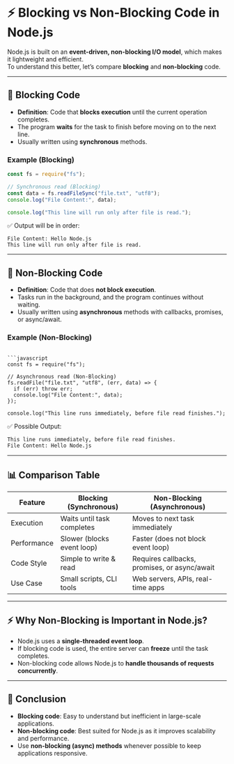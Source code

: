 
# ⚡ Blocking vs Non-Blocking Code in Node.js

Node.js is built on an **event-driven, non-blocking I/O model**, which makes it lightweight and efficient.  
To understand this better, let’s compare **blocking** and **non-blocking** code.

---

## 📌 Blocking Code

- **Definition**: Code that **blocks execution** until the current operation completes.  
- The program **waits** for the task to finish before moving on to the next line.  
- Usually written using **synchronous** methods.  

### Example (Blocking)

```javascript
const fs = require("fs");

// Synchronous read (Blocking)
const data = fs.readFileSync("file.txt", "utf8");
console.log("File Content:", data);

console.log("This line will run only after file is read.");
````

✅ Output will be in order:

```
File Content: Hello Node.js
This line will run only after file is read.
```

---

## 📌 Non-Blocking Code

* **Definition**: Code that does **not block execution**.
* Tasks run in the background, and the program continues without waiting.
* Usually written using **asynchronous** methods with callbacks, promises, or async/await.

### Example (Non-Blocking)

```

```javascript
const fs = require("fs");

// Asynchronous read (Non-Blocking)
fs.readFile("file.txt", "utf8", (err, data) => {
  if (err) throw err;
  console.log("File Content:", data);
});

console.log("This line runs immediately, before file read finishes.");
```

✅ Possible Output:

```txt
This line runs immediately, before file read finishes.
File Content: Hello Node.js
```

---

## 📊 Comparison Table

| Feature     | Blocking (Synchronous)     | Non-Blocking (Asynchronous)                  |
| ----------- | -------------------------- | -------------------------------------------- |
| Execution   | Waits until task completes | Moves to next task immediately               |
| Performance | Slower (blocks event loop) | Faster (does not block event loop)           |
| Code Style  | Simple to write & read     | Requires callbacks, promises, or async/await |
| Use Case    | Small scripts, CLI tools   | Web servers, APIs, real-time apps            |

---

## ⚡ Why Non-Blocking is Important in Node.js?

* Node.js uses a **single-threaded event loop**.
* If blocking code is used, the entire server can **freeze** until the task completes.
* Non-blocking code allows Node.js to **handle thousands of requests concurrently**.

---

## 🎯 Conclusion

* **Blocking code**: Easy to understand but inefficient in large-scale applications.
* **Non-blocking code**: Best suited for Node.js as it improves scalability and performance.
* Use **non-blocking (async) methods** whenever possible to keep applications responsive.


